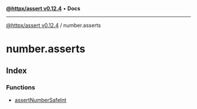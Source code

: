 [**@httpx/assert v0.12.4**](../README.md) • **Docs**

***

[@httpx/assert v0.12.4](../README.md) / number.asserts

# number.asserts

## Index

### Functions

- [assertNumberSafeInt](functions/assertNumberSafeInt.md)
